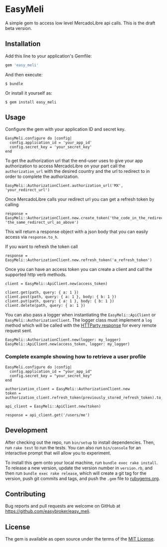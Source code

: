 # EasyMeli

A simple gem to access low level MercadoLibre api calls. This is the draft beta version.

## Installation

Add this line to your application's Gemfile:

```ruby
gem 'easy_meli'
```

And then execute:

    $ bundle

Or install it yourself as:

    $ gem install easy_meli

## Usage

Configure the gem with your application ID and secret key.

```
EasyMeli.configure do |config|
  config.application_id = 'your_app_id'
  config.secret_key = 'your_secret_key'
end
```

To get the authorization url that the end-user uses to give your app authorization to access MercadoLibre on your part call the `authorization_url` with the desired country and the url to redirect to in order to complete the authorization.

```
EasyMeli::AuthorizationClient.authorization_url('MX', 'your_redirect_url')
```

Once MercadoLibre calls your redirect url you can get a refresh token by calling

```
response = EasyMeli::AuthorizationClient.new.create_token('the_code_in_the_redirect', 'the_same_redirect_url_as_above')
```
This will return a response object with a json body that you can easily access via `response.to_h`.

If you want to refresh the token call 

```
response = EasyMeli::AuthorizationClient.new.refresh_token('a_refresh_token')
```

Once you can have an access token you can create a client and call the supported http verb methods.

```
client = EasyMeli::ApiClient.new(access_token)

client.get(path, query: { a: 1 })
client.post(path, query: { a: 1 }, body: { b: 1 })
client.put(path, query: { a: 1 }, body: { b: 1 })
client.delete(path, query: { a: 1 })
```

You can also pass a logger when instantiating the `EasyMeli::ApiClient` or `EasyMeli::AuthorizationClient`. The logger class must implement a `log` method which will be called with the [HTTParty response](https://www.rubydoc.info/github/jnunemaker/httparty/HTTParty/Response) for every remote request sent.

```
EasyMeli::AuthorizationClient.new(logger: my_logger)
EasyMeli::ApiClient.new(access_token, logger: my_logger)
```

### Complete example showing how to retrieve a user profile
```
EasyMeli.configure do |config|
  config.application_id = "your_app_id"
  config.secret_key = "your_secret_key"
end

authorization_client = EasyMeli::AuthorizationClient.new
token = authorization_client.refresh_token(previously_stored_refresh_token).to_h['access_token']

api_client = EasyMeli::ApiClient.new(token)

response = api_client.get('/users/me')

```

## Development

After checking out the repo, run `bin/setup` to install dependencies. Then, run `rake test` to run the tests. You can also run `bin/console` for an interactive prompt that will allow you to experiment.

To install this gem onto your local machine, run `bundle exec rake install`. To release a new version, update the version number in `version.rb`, and then run `bundle exec rake release`, which will create a git tag for the version, push git commits and tags, and push the `.gem` file to [rubygems.org](https://rubygems.org).

## Contributing

Bug reports and pull requests are welcome on GitHub at https://github.com/easybroker/easy_meli.

## License

The gem is available as open source under the terms of the [MIT License](https://opensource.org/licenses/MIT).
